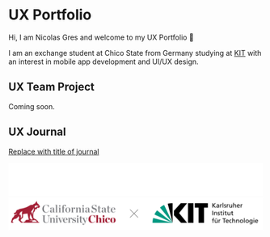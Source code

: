 # UX Portfolio

Hi, I am Nicolas Gres and welcome to my UX Portfolio 👋

I am an exchange student at Chico State from Germany studying at [KIT](https://www.kit.edu/english/index.php) with an interest in mobile app development and UI/UX design.

## UX Team Project

Coming soon.

## UX Journal

[Replace with title of journal](j01/)


![CSU Chico + KIT Logo](./assets/logos_dark.svg#gh-dark-mode-only)
![CSU Chico + KIT Logo](./assets/logos_light.svg#gh-light-mode-only)
